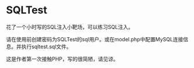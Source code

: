 # SQLTest
花了一个小时写的SQL注入小靶场，可以练习SQL注入。

请在使用前创建密码为SQLTest的sql用户。或在model.php中配置MySQL连接信息。并执行sqltest.sql文件。

这是作者第一次接触PHP，写的很简陋，请见谅。
